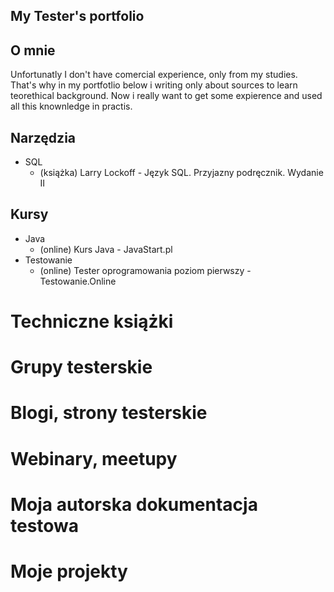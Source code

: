 ## My Tester's portfolio

## O mnie

Unfortunatly I don't have comercial experience, only from my studies. That's why in my portfotlio below i writing only about sources to learn teorethical background. Now i really want to get some expierence and used all this knownledge in practis.

## Narzędzia
* SQL
  * (książka) Larry Lockoff - Język SQL. Przyjazny podręcznik. Wydanie II

## Kursy
* Java
  * (online) Kurs Java - JavaStart.pl
* Testowanie
  * (online) Tester oprogramowania poziom pierwszy - Testowanie.Online 

# Techniczne książki

# Grupy testerskie

# Blogi, strony testerskie

# Webinary, meetupy

# Moja autorska dokumentacja testowa

# Moje projekty
